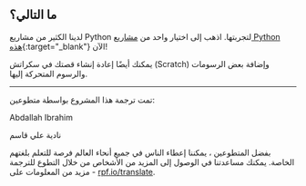 ## ما التالي؟

لدينا الكثير من مشاريع Python لتجربتها. اذهب إلى اختيار واحد من [مشاريع Python هذه](https://projects.raspberrypi.org/ar-SA/projects?software%5B%5D=python&curriculum%5B%5D=%201){:target="_blank"} الآن!

يمكنك أيضًا إعادة إنشاء قصتك في سكراتش (Scratch) وإضافة بعض الرسومات والرسوم المتحركة إليها.


***
تمت ترجمة هذا المشروع بواسطة متطوعين:

Abdallah Ibrahim

نادية علي قاسم

بفضل المتطوعين ، يمكننا إعطاء الناس في جميع أنحاء العالم فرصة للتعلم بلغتهم الخاصة. يمكنك مساعدتنا في الوصول إلى المزيد من الأشخاص من خلال التطوع للترجمة - مزيد من المعلومات على [rpf.io/translate](https://rpf.io/translate).